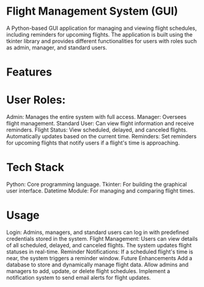 # Flight Management System (GUI)
A Python-based GUI application for managing and viewing flight schedules, including reminders for upcoming flights. The application is built using the tkinter library and provides different functionalities for users with roles such as admin, manager, and standard users.

# Features
# User Roles:
Admin: Manages the entire system with full access.
Manager: Oversees flight management.
Standard User: Can view flight information and receive reminders.
Flight Status:
View scheduled, delayed, and canceled flights.
Automatically updates based on the current time.
Reminders:
Set reminders for upcoming flights that notify users if a flight's time is approaching.
# Tech Stack
Python: Core programming language.
Tkinter: For building the graphical user interface.
Datetime Module: For managing and comparing flight times.

# Usage
Login:
Admins, managers, and standard users can log in with predefined credentials stored in the system.
Flight Management:
Users can view details of all scheduled, delayed, and canceled flights.
The system updates flight statuses in real-time.
Reminder Notifications:
If a scheduled flight's time is near, the system triggers a reminder window.
Future Enhancements
Add a database to store and dynamically manage flight data.
Allow admins and managers to add, update, or delete flight schedules.
Implement a notification system to send email alerts for flight updates.
